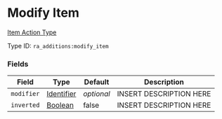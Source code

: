 # Modify Item
[Item Action Type](../item_action_types.md)

Type ID: `ra_additions:modify_item`
### Fields
Field | Type | Default | Description
------|------|---------|-------------
`modifier` | [Identifier](../data_types/identifier.md) | _optional_ | INSERT DESCRIPTION HERE
`inverted` | [Boolean](../data_types/boolean.md) | false | INSERT DESCRIPTION HERE

